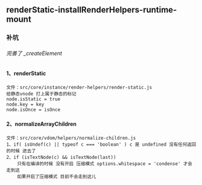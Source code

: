 
## renderStatic-installRenderHelpers-runtime-mount

### 补坑
###### 完善了 _createElement

#### 1、renderStatic

    文件：src/core/instance/render-helpers/render-static.js
    给静态vnode 打上属于静态的标记
    node.isStatic = true
    node.key = key
    node.isOnce = isOnce
    
#### 2、normalizeArrayChildren

    文件：src/core/vdom/helpers/normalize-children.js
    1、if( isUndef(c) || typeof c === 'boolean' ) c 是 undefined 没有任何返回的时候 进去了
    2、if (isTextNode(c) && isTextNode(last))
        只有在编译的时候 没有开启 压缩模式 options.whitespace = 'condense' 才会走到这
        如果开启了压缩模式 目前不会走到这儿
    
